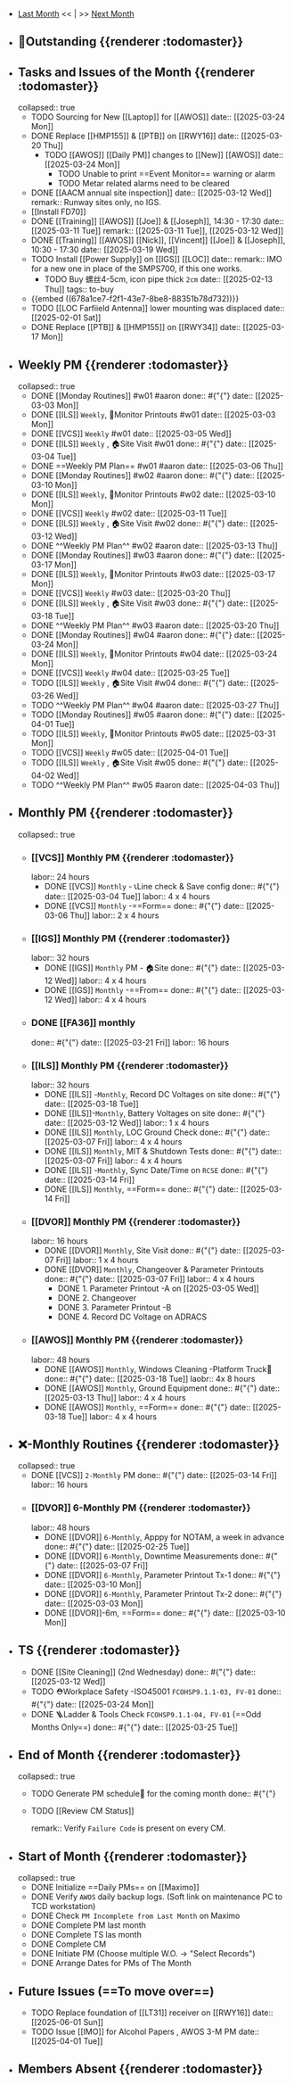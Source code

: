 - [Last Month]([[Monthly/2025-02]]) << | >> [Next Month]([[Monthly/2025-04]])
- ## 📌Outstanding {{renderer :todomaster}}
- ## Tasks and Issues of the Month {{renderer :todomaster}}
  collapsed:: true
	- TODO Sourcing for New [[Laptop]] for [[AWOS]]
	  date:: [[2025-03-24 Mon]]
	- DONE Replace [[HMP155]] & [[PTB]] on [[RWY16]]
	  date:: [[2025-03-20 Thu]]
		- TODO [[AWOS]] [[Daily PM]] changes to [[New]] [[AWOS]]
		  date:: [[2025-03-24 Mon]]
			- TODO Unable to print ==Event Monitor== warning or alarm
			- TODO Metar related alarms need to be cleared
	- DONE [[AACM annual site inspection]] 
	  date:: [[2025-03-12 Wed]]
	  remark:: Runway sites only, no IGS.
	- [[Install FD70]]
	- DONE [[Training]] [[AWOS]] [[Joe]] & [[Joseph]], 14:30 - 17:30
	  date:: [[2025-03-11 Tue]]
	  remark:: [[2025-03-11 Tue]], [[2025-03-12 Wed]]
	- DONE [[Training]] [[AWOS]] [[Nick]], [[Vincent]] [[Joe]] & [[Joseph]], 10:30 - 17:30
	  date:: [[2025-03-19 Wed]]
	- TODO Install [[Power Supply]] on [[IGS]] [[LOC]]
	  date:: 
	  remark:: IMO for a new one in place of the SMPS700, if this one works.
		- TODO Buy 螺丝4-5cm, icon pipe thick `2cm`
		  date:: [[2025-02-13 Thu]]
		  tags:: to-buy
	- {{embed ((678a1ce7-f2f1-43e7-8be8-88351b78d732))}}
	- TODO [[LOC Farfiield Antenna]] lower mounting was displaced
	  date:: [[2025-02-01 Sat]]
	- DONE Replace [[PTB]] & [[HMP155]] on [[RWY34]]
	  date:: [[2025-03-17 Mon]]
- ## Weekly PM {{renderer :todomaster}}
  collapsed:: true
	- DONE [[Monday Routines]] #w01 #aaron 
	  done:: #{"{"}
	  date:: [[2025-03-03 Mon]]
	- DONE [[ILS]] `Weekly`, 📄Monitor Printouts #w01
	  date:: [[2025-03-03 Mon]]
	- DONE [[VCS]] `Weekly` #w01
	  date:: [[2025-03-05 Wed]]
	- DONE [[ILS]] `Weekly` ,  🏠️Site Visit #w01
	  done:: #{"{"}
	  date:: [[2025-03-04 Tue]]
	- DONE  ==Weekly PM Plan== #w01 #aaron 
	  date:: [[2025-03-06 Thu]]
	- DONE [[Monday Routines]] #w02 #aaron 
	  done:: #{"{"}
	  date:: [[2025-03-10 Mon]]
	- DONE  [[ILS]] `Weekly`, 📄Monitor Printouts  #w02
	  date:: [[2025-03-10 Mon]]
	- DONE  [[VCS]] `Weekly` #w02
	  date:: [[2025-03-11 Tue]]
	- DONE  [[ILS]] `Weekly` ,  🏠️Site Visit #w02
	  done:: #{"{"}
	  date:: [[2025-03-12 Wed]]
	- DONE  ^^Weekly PM Plan^^ #w02 #aaron 
	  date:: [[2025-03-13 Thu]]
	- DONE [[Monday Routines]] #w03 #aaron 
	  done:: #{"{"}
	  date:: [[2025-03-17 Mon]]
	- DONE [[ILS]] `Weekly`, 📄Monitor Printouts #w03 
	  date:: [[2025-03-17 Mon]]
	- DONE [[VCS]] `Weekly` #w03
	  date:: [[2025-03-20 Thu]]
	- DONE [[ILS]] `Weekly` ,  🏠️Site Visit #w03
	  done:: #{"{"}
	  date:: [[2025-03-18 Tue]]
	- DONE ^^Weekly PM Plan^^ #w03 #aaron 
	  date:: [[2025-03-20 Thu]]
	- DONE [[Monday Routines]] #w04 #aaron 
	  done:: #{"{"}
	  date:: [[2025-03-24 Mon]]
	- DONE [[ILS]] `Weekly`, 📄Monitor Printouts #w04
	  date:: [[2025-03-24 Mon]]
	- DONE [[VCS]] `Weekly` #w04
	  date:: [[2025-03-25 Tue]]
	- TODO [[ILS]] `Weekly` ,  🏠️Site Visit #w04
	  done:: #{"{"}
	  date:: [[2025-03-26 Wed]]
	- TODO ^^Weekly PM Plan^^ #w04 #aaron 
	  date:: [[2025-03-27 Thu]]
	- TODO [[Monday Routines]] #w05 #aaron 
	  done:: #{"{"}
	  date:: [[2025-04-01 Tue]]
	- TODO [[ILS]] `Weekly`, 📄Monitor Printouts #w05 
	  date:: [[2025-03-31 Mon]]
	- TODO [[VCS]] `Weekly` #w05
	  date:: [[2025-04-01 Tue]]
	- TODO [[ILS]] `Weekly` ,  🏠️Site Visit #w05
	  done:: #{"{"}
	  date:: [[2025-04-02 Wed]]
	- TODO ^^Weekly PM Plan^^ #w05 #aaron 
	  date:: [[2025-04-03 Thu]]
- ## Monthly PM {{renderer :todomaster}}
  collapsed:: true
	- ### [[VCS]] Monthly PM {{renderer :todomaster}}
	  labor:: 24 hours
		- DONE [[VCS]] `Monthly` - 📞Line check & Save config
		  done:: #{"{"}
		  date:: [[2025-03-04 Tue]]
		  labor::  4 x 4 hours
		- DONE [[VCS]] `Monthly` -==Form== 
		  done:: #{"{"}
		  date:: [[2025-03-06 Thu]]
		  labor::  2 x 4 hours
	- ### [[IGS]] Monthly PM {{renderer :todomaster}}
	  labor:: 32 hours
		- DONE [[IGS]] `Monthly` PM - 🏠️Site
		  done:: #{"{"}
		  date:: [[2025-03-12 Wed]]
		  labor:: 4 x 4 hours
		- DONE [[IGS]] `Monthly` -==From== 
		  done:: #{"{"}
		  date:: [[2025-03-12 Wed]]
		  labor::  4 x 4 hours
	- ### DONE [[FA36]] monthly 
	  done:: #{"{"}
	  date:: [[2025-03-21 Fri]]
	  labor:: 16 hours
	- ### [[ILS]] Monthly PM {{renderer :todomaster}}
	  labor:: 32 hours
		- DONE [[ILS]] -`Monthly`, Record DC Voltages on site 
		  done:: #{"{"}
		  date:: [[2025-03-18 Tue]]
		- DONE [[ILS]]-`Monthly`, Battery Voltages on site 
		  done:: #{"{"}
		  date:: [[2025-03-12 Wed]]
		  labor:: 1 x 4 hours
		- DONE [[ILS]] `Monthly`, LOC Ground Check 
		  done:: #{"{"}
		  date:: [[2025-03-07 Fri]]
		  labor:: 4 x 4 hours
		- DONE [[ILS]] `Monthly`, MIT & Shutdown Tests 
		  done:: #{"{"}
		  date:: [[2025-03-07 Fri]]
		  labor:: 4 x 4 hours
		- DONE [[ILS]] -`Monthly`, Sync Date/Time on `RCSE` 
		  done:: #{"{"}
		  date:: [[2025-03-14 Fri]]
		- DONE [[ILS]] `Monthly`, ==Form== 
		  done:: #{"{"}
		  date:: [[2025-03-14 Fri]]
	- ### [[DVOR]] Monthly PM {{renderer :todomaster}}
	  labor:: 16 hours
		- DONE [[DVOR]] `Monthly`, Site Visit
		  done:: #{"{"}
		  date:: [[2025-03-07 Fri]]
		  labor:: 1 x 4 hours
		- DONE [[DVOR]] `Monthly`, Changeover & Parameter Printouts
		  done:: #{"{"}
		  date:: [[2025-03-07 Fri]]
		  labor:: 4 x 4 hours
			- DONE 1. Parameter Printout -A on [[2025-03-05 Wed]]
			- DONE 2. Changeover
			- DONE 3. Parameter Printout -B
			- DONE 4. Record DC Voltage on ADRACS
	- ### [[AWOS]] Monthly PM {{renderer :todomaster}}
	  labor:: 48 hours
		- DONE [[AWOS]] `Monthly`, Windows Cleaning -Platform Truck🚛
		  done:: #{"{"}
		  date:: [[2025-03-18 Tue]]
		  laobr:: 4x 8 hours
		- DONE [[AWOS]] `Monthly`, Ground Equipment
		  done:: #{"{"}
		  date:: [[2025-03-13 Thu]]
		  labor:: 4 x 4 hours
		- DONE [[AWOS]] `Monthly`, ==Form== 
		  done:: #{"{"}
		  date:: [[2025-03-18 Tue]]
		  labor:: 4 x 4 hours
- ## ❌-Monthly Routines {{renderer :todomaster}}
  collapsed:: true
	- DONE [[VCS]] `2-Monthly` PM 
	  done:: #{"{"}
	  date:: [[2025-03-14 Fri]]
	  labor:: 16 hours
	- ### [[DVOR]] 6-Monthly PM {{renderer :todomaster}}
	  labor:: 48 hours
		- DONE [[DVOR]] `6-Monthly`, Apppy for NOTAM, a week in advance 
		  done:: #{"{"}
		  date:: [[2025-02-25 Tue]]
		- DONE [[DVOR]] `6-Monthly`, Downtime Measurements
		  done:: #{"{"}
		  date:: [[2025-03-07 Fri]]
		- DONE [[DVOR]] `6-Monthly`, Parameter Printout Tx-1 
		  done:: #{"{"}
		  date:: [[2025-03-10 Mon]]
		- DONE [[DVOR]] `6-Monthly`, Parameter Printout Tx-2 
		  done:: #{"{"}
		  date:: [[2025-03-03 Mon]]
		- DONE [[DVOR]]-6m, ==Form==
		  done:: #{"{"}
		  date:: [[2025-03-10 Mon]]
- ## TS {{renderer :todomaster}}
	- DONE [[Site Cleaning]] (2nd Wednesday) 
	  done:: #{"{"}
	  date:: [[2025-03-12 Wed]]
	- TODO ⛑️Workplace Safety -ISO45001 `FCOHSP9.1.1-03, FV-01`
	  done:: #{"{"}
	  date:: [[2025-03-24 Mon]]
	- DONE 🪜Ladder & Tools Check `FCOHSP9.1.1-04, FV-01` (==Odd Months Only==) 
	  done:: #{"{"}
	  date:: [[2025-03-25 Tue]]
- ## End of Month {{renderer :todomaster}}
  collapsed:: true
	- TODO Generate PM schedule📅 for the coming month
	  done:: #{"{"}
	- TODO [[Review CM Status]]
	  
	  remark:: Verify `Failure Code` is present on every CM.
- ## Start of Month {{renderer :todomaster}}
  collapsed:: true
	- DONE Initialize ==Daily PMs== on [[Maximo]]
	- DONE Verify `AWOS` daily backup logs. (Soft link on maintenance PC to TCD workstation)
	- DONE Check `PM Incomplete from Last Month` on Maximo
	- DONE Complete PM last month
	- DONE Complete TS las month
	- DONE Complete CM
	- DONE Initiate PM (Choose multiple W.O. -> "Select Records")
	- DONE Arrange Dates for PMs of The Month
- ## Future Issues (==To move over==)
	- TODO Replace foundation of [[LT31]] receiver on [[RWY16]]
	  date:: [[2025-06-01 Sun]]
	- TODO Issue [[IMO]] for Alcohol Papers , AWOS 3-M PM
	  date:: [[2025-04-01 Tue]]
- ## Members Absent {{renderer :todomaster}}